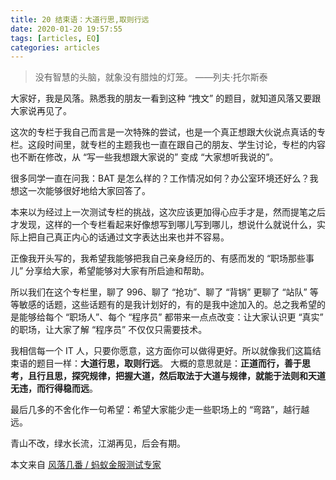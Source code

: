 ```yaml
---
title: 20 结束语：大道行思,取则行远
date: 2020-01-20 19:57:55
tags: [articles, EQ]
categories: articles
---
```


>没有智慧的头脑，就象没有腊烛的灯笼。
——列夫·托尔斯泰

大家好，我是风落。熟悉我的朋友一看到这种 “拽文” 的题目，就知道风落又要跟大家说再见了。

这次的专栏于我自己而言是一次特殊的尝试，也是一个真正想跟大伙说点真话的专栏。这段时间里，就专栏的主题我也一直在跟自己的朋友、学生讨论，专栏的内容也不断在修改，从 “写一些我想跟大家说的” 变成 “大家想听我说的”。

很多同学一直在问我：BAT 是怎么样的？工作情况如何？办公室环境还好么？我想这一次能够很好地给大家回答了。

本来以为经过上一次测试专栏的挑战，这次应该更加得心应手才是，然而提笔之后才发现，这样的一个专栏看起来好像想写到哪儿写到哪儿，想说什么就说什么，实际上把自己真正内心的话通过文字表达出来也并不容易。

正像我开头写的，我希望我能够把我自己亲身经历的、有感而发的 “职场那些事儿” 分享给大家，希望能够对大家有所启迪和帮助。

所以我们在这个专栏里，聊了 996、聊了 “抢功”、聊了 “背锅” 更聊了 “站队” 等等敏感的话题，这些话题有的是我计划好的，有的是我中途加入的。总之我希望的是能够给每个 “职场人”、每个 “程序员” 都带来一点点改变：让大家认识更 “真实” 的职场，让大家了解 “程序员” 不仅仅只需要技术。

我相信每一个 IT 人，只要你愿意，这方面你可以做得更好。所以就像我们这篇结束语的题目一样：**大道行思，取则行远**。 大概的意思就是：**正道而行，善于思考，且行且思，探究规律，把握大道，然后取法于大道与规律，就能于法则和天道无违，而行得稳而远**。

最后几多的不舍化作一句希望：希望大家能少走一些职场上的 “弯路”，越行越远。

青山不改，绿水长流，江湖再见，后会有期。

本文来自 [ 风落几番 / 蚂蚁金服测试专家](http://www.imooc.com/read/62)